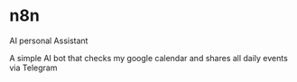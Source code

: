 # n8n
AI personal Assistant

A simple AI bot that checks my google calendar and shares all daily events via Telegram
